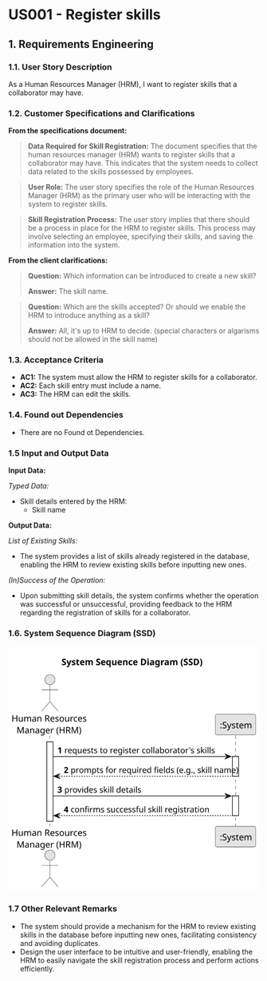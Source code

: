 # US001 - Register skills



## 1. Requirements Engineering

### 1.1. User Story Description

As a Human Resources Manager (HRM), I want to register skills that a collaborator may have.

### 1.2. Customer Specifications and Clarifications 

**From the specifications document:**

>	**Data Required for Skill Registration:**
The document specifies that the human resources manager (HRM) wants to register skills that a collaborator may have. This indicates that the system needs to collect data related to the skills possessed by employees. 

>	**User Role:**
The user story specifies the role of the Human Resources Manager (HRM) as the primary user who will be interacting with the system to register skills.

> **Skill Registration Process:**
The user story implies that there should be a process in place for the HRM to register skills. This process may involve selecting an employee, specifying their skills, and saving the information into the system.


**From the client clarifications:**

> **Question:** Which information can be introduced to create a new skill?
>
> **Answer:** The skill name.

> **Question:** Which are the skills accepted? Or should we enable the HRM to introduce anything as a skill?
>
> **Answer:** All, it's up to HRM to decide. (special characters or algarisms should not be allowed in the skill name)


### 1.3. Acceptance Criteria

* **AC1:** The system must allow the HRM to register skills for a collaborator.
* **AC2:** Each skill entry must include a name.
* **AC3:** The HRM can edit the skills.


### 1.4. Found out Dependencies

* There are no Found ot Dependencies.

### 1.5 Input and Output Data

**Input Data:**

*Typed Data:*
- Skill details entered by the HRM:
  - Skill name


**Output Data:**

*List of Existing Skills:*
- The system provides a list of skills already registered in the database, enabling the HRM to review existing skills before inputting new ones.

*(In)Success of the Operation:*
- Upon submitting skill details, the system confirms whether the operation was successful or unsuccessful, providing feedback to the HRM regarding the registration of skills for a collaborator.


### 1.6. System Sequence Diagram (SSD)



![System Sequence Diagram - Alternative One](svg/us01-system-sequence-diagram-System_Sequence_Diagram__SSD_.svg)




### 1.7 Other Relevant Remarks



* The system should provide a mechanism for the HRM to review existing skills in the database before inputting new ones, facilitating consistency and avoiding duplicates.
* Design the user interface to be intuitive and user-friendly, enabling the HRM to easily navigate the skill registration process and perform actions efficiently.